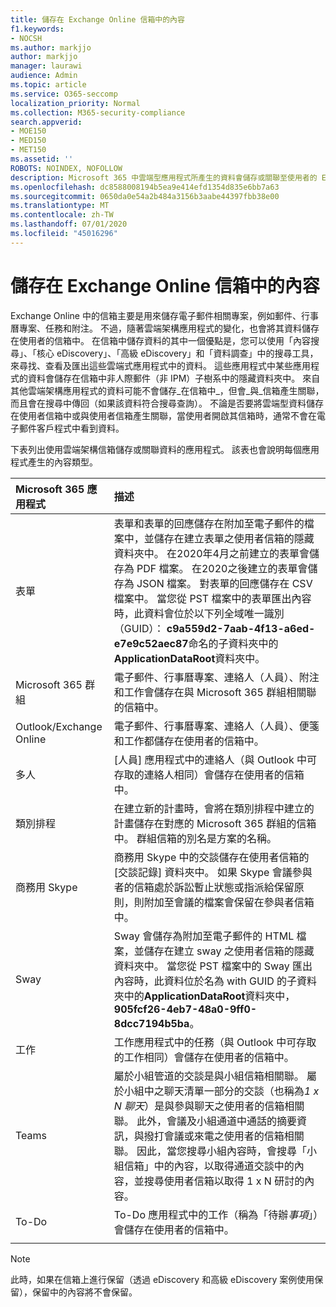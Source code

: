 ```yaml
---
title: 儲存在 Exchange Online 信箱中的內容
f1.keywords:
- NOCSH
ms.author: markjjo
author: markjjo
manager: laurawi
audience: Admin
ms.topic: article
ms.service: O365-seccomp
localization_priority: Normal
ms.collection: M365-security-compliance
search.appverid:
- MOE150
- MED150
- MET150
ms.assetid: ''
ROBOTS: NOINDEX, NOFOLLOW
description: Microsoft 365 中雲端型應用程式所產生的資料會儲存或關聯至使用者的 Exchange Online 信箱。
ms.openlocfilehash: dc8588008194b5ea9e414efd1354d835e6bb7a63
ms.sourcegitcommit: 0650da0e54a2b484a3156b3aabe44397fbb38e00
ms.translationtype: MT
ms.contentlocale: zh-TW
ms.lasthandoff: 07/01/2020
ms.locfileid: "45016296"
---
```

# <a name="content-stored-in-exchange-online-mailboxes"></a>儲存在 Exchange Online 信箱中的內容

Exchange Online 中的信箱主要是用來儲存電子郵件相關專案，例如郵件、行事曆專案、任務和附注。 不過，隨著雲端架構應用程式的變化，也會將其資料儲存在使用者的信箱中。 在信箱中儲存資料的其中一個優點是，您可以使用「內容搜尋」、「核心 eDiscovery」、「高級 eDiscovery」和「資料調查」中的搜尋工具，來尋找、查看及匯出這些雲端式應用程式中的資料。 這些應用程式中某些應用程式的資料會儲存在信箱中非人際郵件（非 IPM）子樹系中的隱藏資料夾中。 來自其他雲端架構應用程式的資料可能不會儲存_在信箱中_，但會_與_信箱產生關聯，而且會在搜尋中傳回（如果該資料符合搜尋查詢）。 不論是否要將雲端型資料儲存在使用者信箱中或與使用者信箱產生關聯，當使用者開啟其信箱時，通常不會在電子郵件客戶程式中看到資料。

下表列出使用雲端架構信箱儲存或關聯資料的應用程式。 該表也會說明每個應用程式產生的內容類型。

|Microsoft 365 應用程式|描述|
|:---------|:---------|
|表單|表單和表單的回應儲存在附加至電子郵件的檔案中，並儲存在建立表單之使用者信箱的隱藏資料夾中。 在2020年4月之前建立的表單會儲存為 PDF 檔案。 在2020之後建立的表單會儲存為 JSON 檔案。  對表單的回應儲存在 CSV 檔案中。 當您從 PST 檔案中的表單匯出內容時，此資料會位於以下列全域唯一識別（GUID）： **c9a559d2-7aab-4f13-a6ed-e7e9c52aec87**命名的子資料夾中的**ApplicationDataRoot**資料夾中。|
|Microsoft 365 群組|電子郵件、行事曆專案、連絡人（人員）、附注和工作會儲存在與 Microsoft 365 群組相關聯的信箱中。|
|Outlook/Exchange Online|電子郵件、行事曆專案、連絡人（人員）、便箋和工作都儲存在使用者的信箱中。|
|多人|[人員] 應用程式中的連絡人（與 Outlook 中可存取的連絡人相同）會儲存在使用者的信箱中。|
|類別排程|在建立新的計畫時，會將在類別排程中建立的計畫儲存在對應的 Microsoft 365 群組的信箱中。 群組信箱的別名是方案的名稱。|
|商務用 Skype|商務用 Skype 中的交談儲存在使用者信箱的 [交談記錄] 資料夾中。 如果 Skype 會議參與者的信箱處於訴訟暫止狀態或指派給保留原則，則附加至會議的檔案會保留在參與者信箱中。|
|Sway|Sway 會儲存為附加至電子郵件的 HTML 檔案，並儲存在建立 sway 之使用者信箱的隱藏資料夾中。 當您從 PST 檔案中的 Sway 匯出內容時，此資料位於名為 with GUID 的子資料夾中的**ApplicationDataRoot**資料夾中， **905fcf26-4eb7-48a0-9ff0-8dcc7194b5ba**。|
|工作|工作應用程式中的任務（與 Outlook 中可存取的工作相同）會儲存在使用者的信箱中。|
|Teams|屬於小組管道的交談是與小組信箱相關聯。 屬於小組中之聊天清單一部分的交談（也稱為*1 x N 聊天*）是與參與聊天之使用者的信箱相關聯。 此外，會議及小組通道中通話的摘要資訊，與撥打會議或來電之使用者的信箱相關聯。 因此，當您搜尋小組內容時，會搜尋「小組信箱」中的內容，以取得通道交談中的內容，並搜尋使用者信箱以取得 1 x N 研討的內容。| 
|To-Do|To-Do 應用程式中的工作（稱為「待辦*事項*」）會儲存在使用者的信箱中。|
||||

> [!NOTE]
> 此時，如果在信箱上進行保留（透過 eDiscovery 和高級 eDiscovery 案例使用保留），保留中的內容將不會保留。 
